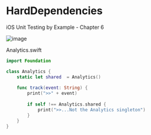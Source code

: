 # HardDependencies
iOS Unit Testing by Example - Chapter 6

![image](https://user-images.githubusercontent.com/47273077/178744829-44543765-d038-4d50-938d-7fb790badb98.png)

Analytics.swift
```swift
import Foundation

class Analytics {
    static let shared  = Analytics()
    
    func track(event: String) {
        print(">>" + event)
        
        if self !== Analytics.shared {
            print(">>...Not the Analytics singleton")
        }
    }
}
```


